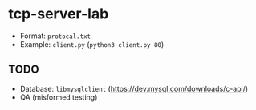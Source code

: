 # tcp-server-lab

* Format: `protocal.txt`
* Example: `client.py` (`python3 client.py 80`)

## TODO

* Database: `libmysqlclient` (https://dev.mysql.com/downloads/c-api/)
* QA (misformed testing)
